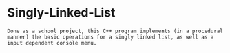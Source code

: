 # Singly-Linked-List
    Done as a school project, this C++ program implements (in a procedural manner) the basic operations for a singly linked list, as well as a input dependent console menu.
